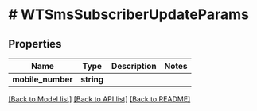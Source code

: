 # # WTSmsSubscriberUpdateParams

## Properties

Name | Type | Description | Notes
------------ | ------------- | ------------- | -------------
**mobile_number** | **string** |  |

[[Back to Model list]](../../README.md#models) [[Back to API list]](../../README.md#endpoints) [[Back to README]](../../README.md)
